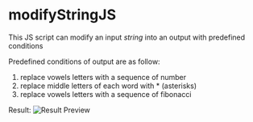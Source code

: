 # modifyStringJS
This JS script can modify an input _string_ into an output with predefined conditions

Predefined conditions of output are as follow:
1. replace vowels letters with a sequence of number
2. replace middle letters of each word with * (asterisks)
3. replace vowels letters with a sequence of fibonacci

Result:
![Result Preview](https://github.com/dafiqarba/modifyStringJS/blob/main/result.jpg?raw=true)

